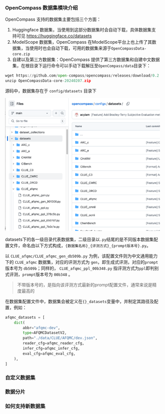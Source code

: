 ### OpenCompass 数据集模块介绍

OpenCompass 支持的数据集主要包括三个方面：
1. Huggingface 数据集，当使用到这部分数据集时会自动下载，具体数据集支持可见 https://huggingface.co/datasets
2. ModelScope 数据集，OpenCompass 在ModelScope平台上也上传了其数据集，当使用时也会自动下载，可用的数据集来源于`OpenCompassData-core.zip`
3. 自建以及第三方数据集：OpenCompass 提供了第三方数据集和自建中文数据集，在根目录下运行命令可以手动下载解压至`OpenCompass/data`目录下：

```python
wget https://github.com/open-compass/opencompass/releases/download/0.2.2.rc1/OpenCompassData-core-20240207.zip
unzip OpenCompassData-core-20240207.zip
```


源码中，数据集存在于 `config/datasets` 目录下

![](../images/figure1.png)

datasets下的各一级目录代表数据集，二级目录以`.py`结尾的是不同版本数据集配置文件，命名由以下方式构成，`{数据集名称}_{评测方式}_{prompt版本号}.py`。

以 `CLUE_afqmc/CLUE_afqmc_gen_db509b.py` 为例，该配置文件则为中文通用能力下的 `CLUE_afqmc` 数据集，对应的评测方式为 `gen`，即生成式评测，对应的`prompt`版本号为 `db509b`；同样的， `CLUE_afqmc_ppl_00b348.py` 指评测方式为`ppl`即判别式评测，`prompt`版本号为 `00b348` 。

> 不带版本号的，是指向该评测方式最新的prompt配置文件，通常来说是精度最高的

在数据集配置文件中，数据集会被定义在`{}_datasets`变量中，并制定其路径及配置，例如：
```python
afqmc_datasets = [
    dict(
        abbr="afqmc-dev",
        type=AFQMCDatasetV2,
        path="./data/CLUE/AFQMC/dev.json",
        reader_cfg=afqmc_reader_cfg,
        infer_cfg=afqmc_infer_cfg,
        eval_cfg=afqmc_eval_cfg,
    ),
]
```

### 自定义数据集

### 数据分片

### 如何支持新数据集
